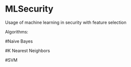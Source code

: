 # MLSecurity
Usage of machine learning in security with feature selection

Algorithms:

#Naive Bayes

#K Nearest Neighbors

#SVM




